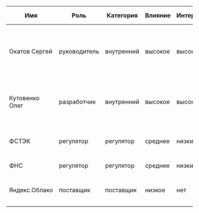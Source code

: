 | Имя            | Роль                   | Категория  | Влияние | Интерес | Интересы                                                         | Контакты                  | Частота контактов | Дополнительно                                             |
|----------------|------------------------|------------|---------|---------|------------------------------------------------------------------|---------------------------|-------------------|-----------------------------------------------------------|
| Окатов Сергей  | руководитель           | внутренний | высокое | высокий | состояние проекта, сроки, проблемы, публикация crowd project     | sokatov@gmail.com         | еженедельно       |                                                           |
| Кутовенко Олег | разработчик            | внутренний | высокое | высокий | маркетинг, архитектура, требования, функции, сроки завершения    | olegkutovenko4@gmail.com  | еженедельно       |                                                           |
| ФСТЭК          | регулятор              | регулятор  | среднее | низкий  | защита информации                                                | https://fstec.ru/         | нет               | Зарегистрироваться в качестве распространителя информации |
| ФНС            | регулятор              | регулятор  | среднее | низкий  | оплата налогов                                                   | https://www.nalog.gov.ru/ | ежеквартально     |                                                           |
| Яндекс.Облако  | поставщик              | поставщик  | низкое  | нет     | оплата счетов, соблюдение законов                                | https://cloud.yandex.ru/  | нет               |                                                           |